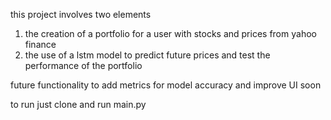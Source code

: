 this project involves two elements
1. the creation of a portfolio for a user with stocks and prices from yahoo finance
2. the use of a lstm model to predict future prices and test the performance of the portfolio

future functionality to add metrics for model accuracy and improve UI soon

to run just clone and run main.py
